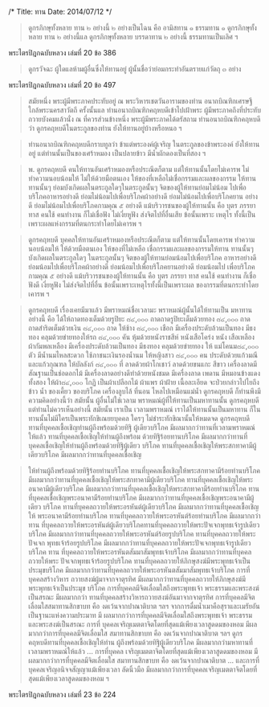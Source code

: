 /*
Title: ทาน
Date: 2014/07/12
*/

> ดูกรภิกษุทั้งหลาย ทาน ๒ อย่างนี้ ๒ อย่างเป็นไฉน คือ อามิสทาน ๑
 ธรรมทาน ๑ ดูกรภิกษุทั้งหลาย ทาน ๒ อย่างนี้แล ดูกรภิกษุทั้งหลาย บรรดาทาน ๒ อย่างนี้
ธรรมทานเป็นเลิศ ฯ

พระไตรปิฎกฉบับหลวง เล่มที่ 20 ข้อ 386


> ดูกรวัจฉะ ผู้ใดแลห้ามผู้อื่นซึ่งให้ทานอยู่ ผู้นั้นชื่อว่าย่อมกระทำอันตรายแก่วัตถุ ๓ อย่าง

พระไตรปิฎกฉบับหลวง เล่มที่ 20 ข้อ 497

> สมัยหนึ่ง พระผู้มีพระภาคประทับอยู่ ณ พระวิหารเชตวันอารามของท่าน
อนาถบิณฑิกเศรษฐี ใกล้พระนครสาวัตถี ครั้งนั้นแล ท่านอนาถบิณฑิกคฤหบดีเข้าไปเฝ้าพระ
ผู้มีพระภาคถึงที่ประทับ ถวายบังคมแล้วนั่ง ณ ที่ควรส่วนข้างหนึ่ง พระผู้มีพระภาคได้ตรัสถาม
ท่านอนาถบิณฑิกคฤหบดีว่า ดูกรคฤหบดีในตระกูลของท่าน ยังให้ทานอยู่บ้างหรือหนอ ฯ
    
> ท่านอนาถบิณฑิกคฤหบดีกราบทูลว่า ข้าแต่พระองค์ผู้เจริญ ในตระกูลของข้าพระองค์
ยังให้ทานอยู่ แต่ท่านนั้นเป็นของเศร้าหมอง เป็นปลายข้าว มีน้ำผักดองเป็นที่สอง ฯ

> พ. ดูกรคฤหบดี คนให้ทานอันเศร้าหมองหรือประณีตก็ตาม แต่ให้ทานนั้นโดยไม่เคารพ
 ไม่ทำความนอบน้อมให้ ไม่ให้ด้วยมือตนเอง ให้ของที่เหลือไม่เชื่อกรรมและผลของกรรม
ให้ทาน ทานนั้นๆ ย่อมบังเกิดผลในตระกูลใดๆในตระกูลนั้นๆ จิตของผู้ให้ทานย่อมไม่น้อม
ไปเพื่อบริโภคอาหารอย่างดี ย่อมไม่น้อมไปเพื่อบริโภคผ้าอย่างดี ย่อมไม่น้อมไปเพื่อบริโภคยาน
อย่างดี ย่อมไม่น้อมไปเพื่อบริโภคกามคุณ ๕ อย่างดี แม้บริวารชนของผู้ให้ทานนั้น คือ บุตร
ภรรยา ทาส คนใช้ คนทำงาน ก็ไม่เชื่อฟัง ไม่เงี่ยหูฟัง ส่งจิตไปที่อื่นเสีย  ข้อนั้นเพราะ
เหตุไร ทั้งนี้เป็นเพราะผลแห่งกรรมที่ตนกระทำโดยไม่เคารพ ฯ

> ดูกรคฤหบดี บุคคลให้ทานอันเศร้าหมองหรือประณีตก็ตาม แต่ให้ทานนั้นโดยเคารพ
 ทำความนอบน้อมให้ ให้ด้วยมือตนเอง ให้ของที่ไม่เหลือ เชื่อกรรมและผลของกรรมให้ทาน
ทานนั้นๆ บังเกิดผลในตระกูลใดๆ ในตระกูลนั้นๆ จิตของผู้ให้ทานย่อมน้อมไปเพื่อบริโภค
อาหารอย่างดี ย่อมน้อมไปเพื่อบริโภคผ้าอย่างดี ย่อมน้อมไปเพื่อบริโภคยานอย่างดี ย่อมน้อมไป
เพื่อบริโภคกามคุณ ๕ อย่างดี แม้บริวารชนของผู้ให้ทานนั้น คือ บุตร ภรรยา ทาส คนใช้
คนทำงาน ก็เชื่อฟังดี เงี่ยหูฟัง ไม่ส่งจิตไปที่อื่น ข้อนั้นเพราะเหตุไรทั้งนี้เป็นเพราะผล
ของกรรมที่ตนกระทำโดยเคารพ ฯ
     
> ดูกรคฤหบดี เรื่องเคยมีมาแล้ว มีพราหมณ์ชื่อเวลามะ พราหมณ์ผู้นั้นได้ให้ทานเป็น
มหาทานอย่างนี้ คือ ได้ให้ถาดทองเต็มด้วยรูปิยะ ๘๔,๐๐๐ ถาดถาดรูปิยะเต็มด้วยทอง ๘๔,๐๐๐
 ถาด ถาดสำริดเต็มด้วยเงิน ๘๔,๐๐๐ ถาด ให้ช้าง ๘๔,๐๐๐ เชือก มีเครื่องประดับล้วนเป็นทอง
 มีธงทอง คลุมด้วยข่ายทองให้รถ ๘๔,๐๐๐ คัน หุ้มด้วยหนังราชสีห์ หนังเสือโคร่ง หนัง
เสือเหลือง ผ้ากัมพลเหลือง มีเครื่องประดับล้วนเป็นทอง มีธงทอง คลุมด้วยข่ายทอง ให้
แม่โคนม๘๔,๐๐๐ ตัว มีน้ำนมไหลสะดวก ใช้ภาชนะเงินรองน้ำนม ให้หญิงสาว ๘๔,๐๐๐ คน
 ประดับด้วยแก้วมณีและแก้วกุณฑล ให้บัลลังก์ ๘๔,๐๐๐ ที่ ลาดด้วยผ้าโกเชาว์ ลาดด้วยขนแกะ
สีขาว เครื่องลาดมีสัณฐานเป็นช่อดอกไม้ มีเครื่องลาดอย่างดีทำด้วยหนังชมด มีเครื่องลาด
เพดาน มีหมอนข้างแดงทั้งสอง ให้ผ้า๘๔,๐๐๐ โกฏิ เป็นผ้าเปลือกไม้ ผ้าแพร ผ้าฝ้าย
เนื้อละเอียด จะป่วยกล่าวไปไยถึงข้าว น้ำ ของเคี้ยว ของบริโภค เครื่องลูบไล้ ที่นอน
ไหลไปเหมือนแม่น้ำ ดูกรคฤหบดี ก็ท่านพึงมีความคิดอย่างนี้ว่า สมัยนั้น ผู้อื่นไม่ใช่เวลาม
พราหมณ์ผู้ที่ให้ทานเป็นมหาทานนั้น ดูกรคฤหบดี แต่ท่านไม่ควรเห็นอย่างนี้ สมัยนั้น เราเป็น
เวลามพราหมณ์ เราได้ให้ทานนั้นเป็นมหาทาน ก็ในทานนั้นไม่มีใครเป็นพระทักขิเณยยบุคคล
ใครๆ ไม่ชำระทักขิณานั้นให้หมดจด ดูกรคฤหบดี ทานที่บุคคลเชื้อเชิญท่านผู้ถึงพร้อมด้วยทิฐิ
ผู้เดียวบริโภค มีผลมากกว่าทานที่เวลามพราหมณ์ให้แล้ว ทานที่บุคคลเชื้อเชิญให้ท่านผู้ถึงพร้อม
ด้วยทิฐิร้อยทานบริโภค มีผลมากกว่าทานที่บุคคลเชื้อเชิญให้ท่านผู้ถึงพร้อมด้วยทิฐิผู้เดียว
บริโภค ทานที่บุคคลเชื้อเชิญให้พระสกทาคามีผู้เดียวบริโภค มีผลมากกว่าทานที่บุคคลเชื้อเชิญ

> ให้ท่านผู้ถึงพร้อมด้วยทิฐิร้อยท่านบริโภค ทานที่บุคคลเชื้อเชิญให้พระสกทาคามีร้อยท่านบริโภค
มีผลมากกว่าทานที่บุคคลเชื้อเชิญให้พระสกทาคามีผู้เดียวบริโภค ทานที่บุคคลเชื้อเชิญให้พระ
อนาคามีผู้เดียวบริโภค มีผลมากกว่าทานที่บุคคลเชื้อเชิญให้พระสกทาคามีร้อยท่านบริโภค ทาน
ที่บุคคลเชื้อเชิญพระอนาคามีร้อยท่านบริโภค มีผลมากกว่าทานที่บุคคลเชื้อเชิญพระอนาคามีผู้เดียว
บริโภค ทานที่บุคคลถวายให้พระอรหันต์ผู้เดียวบริโภค มีผลมากกว่าทานที่บุคคลเชื้อเชิญให้
พระอนาคามีร้อยท่านบริโภค ทานที่บุคคลถวายให้พระอรหันต์ร้อยท่านบริโภค มีผลมากกว่าทาน
ที่บุคคลถวายให้พระอรหันต์ผู้เดียวบริโภคทานที่บุคคลถวายให้พระปัจเจกพุทธเจ้ารูปเดียวบริโภค
มีผลมากกว่าทานที่บุคคลถวายให้พระอรหันต์ร้อยรูปบริโภค ทานที่บุคคลถวายให้พระปัจเจก
พุทธเจ้าร้อยรูปบริโภค มีผลมากกว่าทานที่บุคคลถวายให้พระปัจเจกพุทธเจ้ารูปเดียวบริโภค ทาน
ที่บุคคลถวายให้พระอรหันตสัมมาสัมพุทธเจ้าบริโภค มีผลมากกว่าทานที่บุคคลถวายให้พระ
ปัจเจกพุทธเจ้าร้อยรูปบริโภค ทานที่บุคคลถวายให้ภิกษุสงฆ์มีพระพุทธเจ้าเป็นประมุขบริโภค
มีผลมากกว่าทานที่บุคคลถวายให้พระอรหันตสัมมาสัมพุทธเจ้าบริโภค การที่บุคคลสร้างวิหาร
ถวายสงฆ์ผู้มาจากจาตุรทิศ มีผลมากกว่าทานที่บุคคลถวายให้ภิกษุสงฆ์มีพระพุทธเจ้าเป็นประมุข
บริโภค การที่บุคคลมีจิตเลื่อมใสถึงพระพุทธเจ้า พระธรรมและพระสงฆ์เป็นสรณะ มีผลมากกว่า
ทานที่บุคคลสร้างวิหารถวายสงฆ์อันมาจากจาตุรทิศ การที่บุคคลมีจิตเลื่อมใสสมาทานสิกขาบท คือ
 งดเว้นจากปาณาติบาต ฯลฯ จากการดื่มน้ำเมาคือสุราและเมรัยอันเป็นฐานะแห่งความประมาท มี
ผลมากกว่าการที่บุคคลมีจิตเลื่อมใสถึงพระพุทธเจ้า พระธรรมและพระสงฆ์เป็นสรณะ การที่
บุคคลเจริญเมตตาจิตโดยที่สุดแม้เพียงเวลาสูดดมของหอม มีผลมากกว่าการที่บุคคลมีจิตเลื่อมใส
สมาทานสิกขาบท คือ งดเว้นจากปาณาติบาต ฯลฯ ดูกรคฤหบดีทานที่บุคคลเชื้อเชิญให้ท่าน
ผู้ถึงพร้อมด้วยทิฐิผู้เดียวบริโภค มีผลมากกว่ามหาทานที่เวลามพราหมณ์ให้แล้ว ... การที่บุคคล
เจริญเมตตาจิตโดยที่สุดแม้เพียงเวลาสูดดมของหอม มีผลมากกว่าการที่บุคคลมีจิตเลื่อมใส
สมาทานสิกขาบท คือ งดเว้นจากปาณาติบาต ... และการที่บุคคลเจริญอนิจจสัญญาแม้เพียงเวลา
ลัดนิ้วมือ มีผลมากกว่าการที่บุคคลเจริญเมตตาจิตโดยที่สุดแม้เพียงเวลาสูดดมของหอม ฯ

พระไตรปิฎกฉบับหลวง เล่มที่ 23 ข้อ 224



